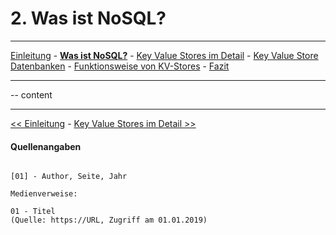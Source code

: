 # 2. Was ist NoSQL?
***
[Einleitung](1_Einleitung.md) - **[Was ist NoSQL?](2_NoSql.md)** - [Key Value Stores im Detail](3_KV_Detail.md) - [Key Value Store Datenbanken](4_KV_Datenbanken.md) - [Funktionsweise von KV-Stores](5_KV_Abfragen.md) - [Fazit](6_Fazit.md)
***


-- content

***
[<< Einleitung](1_Einleitung.md) - [Key Value Stores im Detail >>](3_KV_Detail.md)

#### Quellenangaben
```

[01] - Author, Seite, Jahr

Medienverweise:

01 - Titel
(Quelle: https://URL, Zugriff am 01.01.2019)

```
